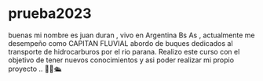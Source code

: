 # prueba2023
buenas mi nombre es juan duran , vivo en Argentina Bs As , actualmente me desempeño como CAPITAN FLUVIAL abordo de buques dedicados al transporte de hidrocarburos por el rio parana. Realizo este curso con el objetivo de tener nuevos conocimientos y asi poder realizar mi propio proyecto .. 🐱‍🏍🛳
